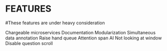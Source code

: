 FEATURES
=============

#These features are under heavy consideration

Chargeable microservices
Documentation
Modularization
Simultaneous data annotation
Raise hand queue
Attention span AI
Not looking at window
Disable question scroll

